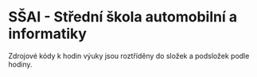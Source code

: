 SŠAI - Střední škola automobilní a informatiky
====

Zdrojové kódy k hodin výuky jsou roztříděny do složek a podsložek podle hodiny.
